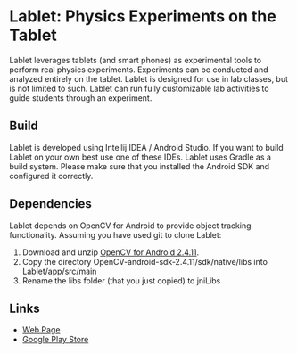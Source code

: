 Lablet: Physics Experiments on the Tablet
====

Lablet leverages tablets (and smart phones) as experimental tools to perform real physics experiments. Experiments can be conducted and analyzed entirely on the tablet. Lablet is designed for use in lab classes, but is not limited to such. Lablet can run fully customizable lab activities to guide students through an experiment.

Build
----
Lablet is developed using Intellij IDEA / Android Studio. If you want to build Lablet on your own best use one of these IDEs. Lablet uses Gradle as a build system. Please make sure that you installed the Android SDK and configured it correctly.

Dependencies
---
Lablet depends on OpenCV for Android to provide object tracking functionality. Assuming you have used git to clone Lablet:

1. Download and unzip [OpenCV for Android 2.4.11](http://sourceforge.net/projects/opencvlibrary/files/opencv-android/2.4.11/OpenCV-2.4.11-android-sdk.zip/download).
2. Copy the directory OpenCV-android-sdk-2.4.11/sdk/native/libs into Lablet/app/src/main
3. Rename the libs folder (that you just copied) to jniLibs

Links
----

* [Web Page](http://lablet.auckland.ac.nz/)
* [Google Play Store](https://play.google.com/store/apps/details?id=nz.ac.auckland.lablet)

